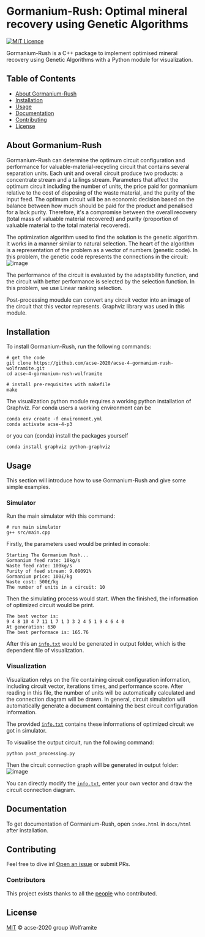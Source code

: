 # Gormanium-Rush: Optimal mineral recovery using Genetic Algorithms

[![MIT Licence](https://badges.frapsoft.com/os/mit/mit.svg?v=103)](https://opensource.org/licenses/mit-license.php)

Gormanium-Rush is a C++ package to implement optimised mineral recovery using Genetic Algorithms with a Python module for visualization.

## Table of Contents

- [About Gormanium-Rush](#about-gormanium-rush)
- [Installation](#installation)
- [Usage](#usage)
- [Documentation](#documentation)
- [Contributing](#contributing)
- [License](#license)


## About Gormanium-Rush

Gormanium-Rush can determine the optimum circuit configuration and performance for valuable-material-recycling circuit that contains several separation units. Each unit and overall circuit produce two products: a concentrate stream and a tailings stream. Parameters that affect the optimum circuit including the number of units, the price paid for gormanium relative to the cost of disposing of the waste material, and the purity of the input feed. The optimum circuit will be an economic decision based on the balance between how much should be paid for the product and penalised for a lack purity. Therefore, it's a compromise between the overall recovery (total mass of valuable material recovered) and purity (proportion of valuable material to the total material recovered).

The optimization algorithm used to find the solution is the genetic algorithm. It works in a manner similar to natural selection. The heart of the algorithm is a representation of the problem as a vector of numbers (genetic code). In this problem, the genetic code represents the connections in the circuit:
![image](https://github.com/acse-2020/acse-4-gormanium-rush-wolframite/blob/main/resources/circuit-vector.jpg)

The performance of the circuit is evaluated by the adaptability function, and the circuit with better performance is selected by the selection function. In this problem, we use Linear ranking selection.

Post-processing moudule can convert any circuit vector into an image of the circuit that this vector represents. Graphviz library was used in this module.


## Installation

To install Gormanium-Rush, run the following commands:

```
# get the code
git clone https://github.com/acse-2020/acse-4-gormanium-rush-wolframite.git
cd acse-4-gormanium-rush-wolframite

# install pre-requisites with makefile
make
```

The visualization python module requires a working python installation of Graphviz. For conda users a working environment can be 

```
conda env create -f environment.yml
conda activate acse-4-p3
```

or you can (conda) install the packages yourself
```
conda install graphviz python-graphviz
```


## Usage

This section will introduce how to use Gormanium-Rush and give some simple examples.

### Simulator

Run the main simulator with this command:

```
# run main simulator
g++ src/main.cpp
```

Firstly, the parameters used would be printed in console:

```
Starting The Gormanium Rush...
Gormanium feed rate: 10kg/s
Waste feed rate: 100kg/s
Purity of feed stream: 9.09091%
Gormanium price: 100£/kg
Waste cost: 500£/kg
The number of units in a circuit: 10
```

Then the simulating process would start. When the finished, the information of optimized circuit would be print.

```
The best vector is:
9 4 8 10 4 7 11 1 7 1 3 3 2 4 5 1 9 4 6 4 0
At generation: 630
The best performace is: 165.76
```

After this an [`info.txt`](https://github.com/acse-2020/acse-4-gormanium-rush-wolframite/blob/main/output/info.txt) would be generated in output folder, which is the dependent file of visualization.


### Visualization

Visualization relys on the file containing circuit configuration information, including circuit vector, iterations times, and performance score.
After reading in this file, the number of units will be automatically calculated and the connection diagram will be drawn.
In general, circuit simulation will automatically generate a document containing the best circuit configuration information. 

The provided [`info.txt`](https://github.com/acse-2020/acse-4-gormanium-rush-wolframite/blob/main/output/info.txt) contains these informations of optimized circuit we got in simulator.

To visualise the output circuit, run the following command:

```
python post_processing.py
```

Then the circuit connection graph will be generated in output folder:
![image](https://github.com/acse-2020/acse-4-gormanium-rush-wolframite/blob/main/output/circuit.png)

You can directly modify the [`info.txt`](https://github.com/acse-2020/acse-4-gormanium-rush-wolframite/blob/main/output/info.txt), enter your own vector and draw the circuit connection diagram.


## Documentation

To get documentation of Gormanium-Rush, open `index.html` in `docs/html` after installation.


## Contributing

Feel free to dive in! [Open an issue](https://github.com/acse-2020/acse-4-gormanium-rush-wolframite/issues/new) or submit PRs.

### Contributors

This project exists thanks to all the [people](https://github.com/acse-2020/acse-4-gormanium-rush-wolframite/graphs/contributors) who contributed.


## License

[MIT](LICENSE) © acse-2020 group Wolframite

